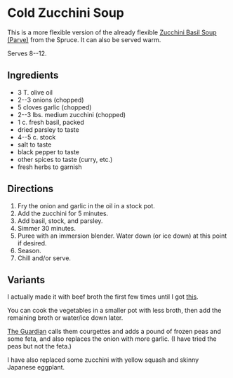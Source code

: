 # Cold Zucchini Soup

This is a more flexible version of the already flexible [Zucchini Basil Soup (Parve)](https://www.thespruceeats.com/zucchini-basil-soup-2122312) from the Spruce.  It can also be served warm.

Serves 8--12.

## Ingredients

* 3 T. olive oil
* 2--3 onions (chopped)
* 5 cloves garlic (chopped)
* 2--3 lbs. medium zucchini (chopped)
* 1 c. fresh basil, packed 
* dried parsley to taste
* 4--5 c. stock
* salt to taste
* black pepper to taste 
* other spices to taste (curry, etc.)
* fresh herbs to garnish

## Directions

1. Fry the onion and garlic in the oil in a stock pot.
2. Add the zucchini for 5 minutes.
3. Add basil, stock, and parsley.
4. Simmer 30 minutes.
5. Puree with an immersion blender.  Water down (or ice down) at this point if desired.
6. Season.
7. Chill and/or serve.

## Variants

I actually made it with beef broth the first few times until I got [this](https://amzn.to/31RZtVa).

You can cook the vegetables in a smaller pot with less broth, then add the remaining broth or water/ice down later.

[The Guardian](https://www.theguardian.com/lifeandstyle/2017/jul/08/fennel-salad-recipe-tomato-bread-asparagus-leek-grilled-tomato-watermelon-pea-soup-yotam-ottolenghi#img-8) calls them courgettes and adds a pound of frozen peas and some feta, and also replaces the onion with more garlic.  (I have tried the peas but not the feta.)

I have also replaced some zucchini with yellow squash and skinny Japanese eggplant.

